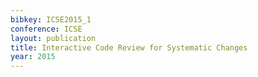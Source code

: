 ```yaml
---
bibkey: ICSE2015_1
conference: ICSE
layout: publication
title: Interactive Code Review for Systematic Changes
year: 2015
---
```

